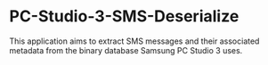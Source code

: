 # PC-Studio-3-SMS-Deserialize
This application aims to extract SMS messages and their associated metadata from the binary database Samsung PC Studio 3 uses.
